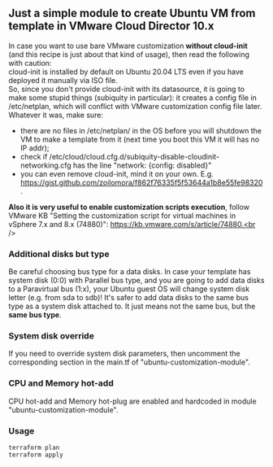 ## Just a simple module to create Ubuntu VM from template in VMware Cloud Director 10.x
In case you want to use bare VMware customization **without cloud-init** (and this recipe is just about that kind of usage), then read the following with caution:<br />
cloud-init is installed by default on Ubuntu 20.04 LTS even if you have deployed it manually via ISO file.<br />
So, since you don't provide cloud-init with its datasource, it is going to make some stupid things (subiquity in particular): it creates a config file in /etc/netplan, which will conflict with VMware customization config file later.<br />
Whatever it was, make sure:
* there are no files in /etc/netplan/ in the OS before you will shutdown the VM to make a template from it (next time you boot this VM it will has no IP addr);
* check if /etc/cloud/cloud.cfg.d/subiquity-disable-cloudinit-networking.cfg has the line "network: {config: disabled}"
* you can even remove cloud-init, mind it on your own. E.g. https://gist.github.com/zoilomora/f862f76335f5f53644a1b8e55fe98320.

**Also it is very useful to enable customization scripts execution**, follow VMware KB "Setting the customization script for virtual machines in vSphere 7.x and 8.x (74880)": https://kb.vmware.com/s/article/74880.<br />

### Additional disks but type
Be careful choosing bus type for a data disks. In case your template has system disk (0:0) with Parallel bus type, and you are going to add data disks to a Paravirtual bus (1:x), your Ubuntu guest OS will change system disk letter (e.g. from sda to sdb)! It's safer to add data disks to the same bus type as a system disk attached to. It just means not the same bus, but the **same bus type**.

### System disk override
If you need to override system disk parameters, then uncomment the corresponding section in the main.tf of "ubuntu-customization-module".

### CPU and Memory hot-add
CPU hot-add and Memory hot-plug are enabled and hardcoded in module "ubuntu-customization-module".

### Usage
```
terraform plan
terraform apply
```